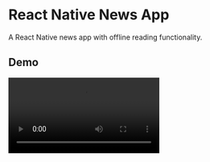 # React Native News App

A React Native news app with offline reading functionality.

## Demo

  <video  autoplay loop >
    <source src="GIF.mp4" type="video/mp4">
  </video>

